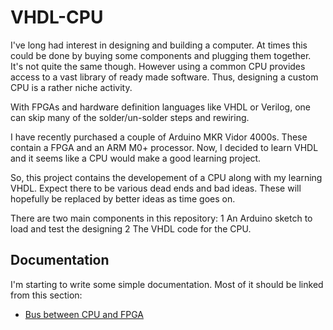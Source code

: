 # VHDL-CPU

I've long had interest in designing and building a computer.
At times this could be done by buying some components and plugging
them together.  It's not quite the same though.  However using a
common CPU provides access to a vast library of ready made software.
Thus, designing a custom CPU is a rather niche activity.

With FPGAs and hardware definition languages like VHDL or Verilog,
one can skip many of the solder/un-solder steps and rewiring.

I have recently purchased a couple of Arduino MKR Vidor 4000s.  These
contain a FPGA and an ARM M0+ processor.  Now, I decided to learn VHDL
and it seems like a CPU would make a good learning project.

So, this project contains the developement of a CPU along with my
learning VHDL.  Expect there to be various dead ends and bad ideas.
These will hopefully be replaced by better ideas as time goes on.

There are two main components in this repository:
1 An Arduino sketch to load and test the designing
2 The VHDL code for the CPU.

## Documentation
I'm starting to write some simple documentation.  Most of it should be linked from this
section:
* [Bus between CPU and FPGA](Bus.md)
